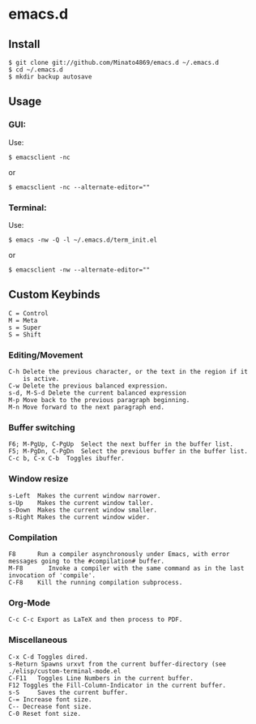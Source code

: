 # emacs.d

## Install 

	$ git clone git://github.com/Minato4869/emacs.d ~/.emacs.d
	$ cd ~/.emacs.d
	$ mkdir backup autosave

## Usage
### GUI:
Use:

	$ emacsclient -nc

or

	$ emacsclient -nc --alternate-editor=""

### Terminal:
Use: 

	$ emacs -nw -Q -l ~/.emacs.d/term_init.el
	
or

	$ emacsclient -nw --alternate-editor=""

## Custom Keybinds
	C = Control
	M = Meta
	s = Super
	S = Shift
### Editing/Movement
	C-h	Delete the previous character, or the text in the region if it 
		is active. 
	C-w	Delete the previous balanced expression.
	s-d, M-S-d Delete the current balanced expression
    M-p	Move back to the previous paragraph beginning.
	M-n Move forward to the next paragraph end.
### Buffer switching
	F6; M-PgUp, C-PgUp	Select the next buffer in the buffer list.
	F5; M-PgDn, C-PgDn	Select the previous buffer in the buffer list.
    C-c b, C-x C-b  Toggles ibuffer.
### Window resize
	s-Left	Makes the current window narrower.
	s-Up	Makes the current window taller.	 
	s-Down  Makes the current window smaller.
	s-Right Makes the current window wider.
### Compilation
	F8		Run a compiler asynchronously under Emacs, with error 
	messages going to the #compilation# buffer.
	M-F8       Invoke a compiler with the same command as in the last
	invocation of 'compile'.
	C-F8	Kill the running compilation subprocess.
### Org-Mode
	C-c C-c Export as LaTeX and then process to PDF.
### Miscellaneous
	C-x C-d Toggles dired.
    s-Return Spawns urxvt from the current buffer-directory (see ./elisp/custom-terminal-mode.el 
    C-F11	Toggles Line Numbers in the current buffer.
	F12	Toggles the Fill-Column-Indicator in the current buffer.
	s-S 	Saves the current buffer.
	C-=	Increase font size.
	C--	Decrease font size.
	C-0	Reset font size.
